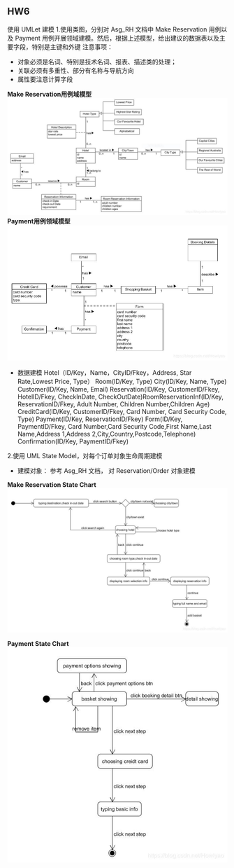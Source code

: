 ## HW6
使用 UMLet 建模
1.使用类图，分别对 Asg_RH 文档中 Make Reservation 用例以及 Payment 用例开展领域建模。然后，根据上述模型，给出建议的数据表以及主要字段，特别是主键和外键
注意事项：
* 对象必须是名词、特别是技术名词、报表、描述类的处理；
* 关联必须有多重性、部分有名称与导航方向
* 属性要注意计算字段

**Make Reservation用例域模型**
![](/photo/Make_Reservation.png)
**Payment用例领域模型**
![](/photo/Payment.png)

* 数据建模
Hotel（ID/Key，Name，CityID/Fkey，Address, Star Rate,Lowest Price, Type）
Room(ID/Key, Type)
City(ID/Key, Name, Type)
Customer(ID/Key, Name, Email)
Reservation(ID/Key, CustomerID/Fkey, HotelID/Fkey, CheckInDate, CheckOutDate)RoomReservationInf(ID/Key, ReservationID/Fkey, Adult Number, Children Number,Children Age)
CreditCard(ID/Key, CustomerID/Fkey, Card Number, Card Security Code, Type)
Payment(ID/Key, ReservationID/Fkey)
Form(ID/Key, PaymentID/Fkey, Card Number,Card Security Code,First Name,Last Name,Address 1,Address 2,City,Country,Postcode,Telephone)
Confirmation(ID/Key, PaymentID/Fkey)

2.使用 UML State Model，对每个订单对象生命周期建模
* 建模对象： 参考 Asg_RH 文档， 对 Reservation/Order 对象建模

**Make Reservation State Chart**
![](/photo/Make_Reservation_State_Chart.png)

**Payment State Chart**
![](/photo/Payment_State_Chart.png)
